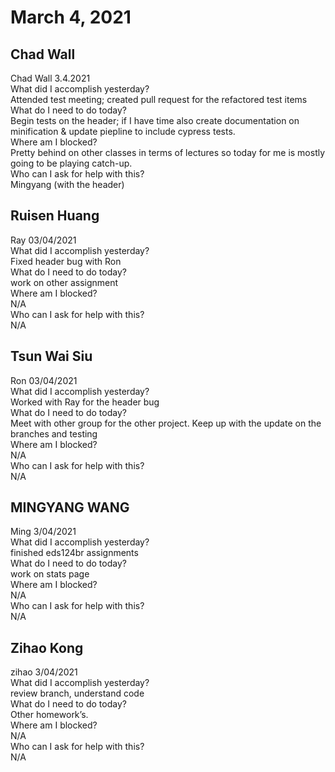 # March 4, 2021

## Chad Wall 
Chad Wall 3.4.2021\
What did I accomplish yesterday?\
Attended test meeting; created pull request for the refactored test items\
What do I need to do today?\
Begin tests on the header; if I have time also create documentation on minification & update piepline to include cypress tests.\
Where am I blocked?\
Pretty  behind on other classes in terms of lectures so today for me is mostly going to be playing catch-up.\
Who can I ask for help with this?\
Mingyang (with the header)

## Ruisen Huang
Ray 03/04/2021\
 What did I accomplish yesterday?\
Fixed header bug with Ron\
 What do I need to do today?\
work on other assignment\
 Where am I blocked?\
N/A\
 Who can I ask for help with this?\
N/A

## Tsun Wai Siu
Ron 03/04/2021\
 What did I accomplish yesterday?\
Worked with Ray for the  header bug\
 What do I need to do today?\
Meet with other group for the other project. Keep up with the update on the branches and testing\
  Where am I blocked?\
N/A\
  Who can I ask for help with this?\
N/A

## MINGYANG WANG
Ming 3/04/2021\
 What did I accomplish yesterday?\
finished eds124br assignments\
 What do I need to do today?\
work on stats page\
 Where am I blocked?\
N/A\
 Who can I ask for help with this?\
N/A

## Zihao Kong
zihao 3/04/2021\
 What did I accomplish yesterday?\
review branch, understand code\
 What do I need to do today?\
Other homework’s.\
 Where am I blocked?\
N/A\
 Who can I ask for help with this?\
N/A